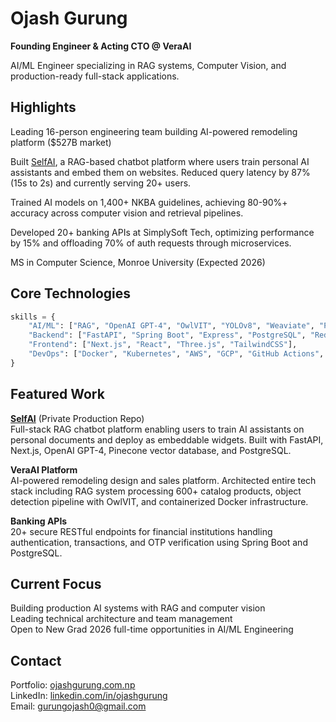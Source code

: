 # Ojash Gurung
**Founding Engineer & Acting CTO @ VeraAI**

AI/ML Engineer specializing in RAG systems, Computer Vision, and production-ready full-stack applications.

## Highlights

Leading 16-person engineering team building AI-powered remodeling platform ($527B market)

Built [SelfAI](https://selfai.tech), a RAG-based chatbot platform where users train personal AI assistants and embed them on websites. Reduced query latency by 87% (15s to 2s) and currently serving 20+ users.

Trained AI models on 1,400+ NKBA guidelines, achieving 80-90%+ accuracy across computer vision and retrieval pipelines.

Developed 20+ banking APIs at SimplySoft Tech, optimizing performance by 15% and offloading 70% of auth requests through microservices.

MS in Computer Science, Monroe University (Expected 2026)

## Core Technologies
```python
skills = {
    "AI/ML": ["RAG", "OpenAI GPT-4", "OwlVIT", "YOLOv8", "Weaviate", "Pinecone", "Computer Vision"],
    "Backend": ["FastAPI", "Spring Boot", "Express", "PostgreSQL", "Redis", "Firebase"],
    "Frontend": ["Next.js", "React", "Three.js", "TailwindCSS"],
    "DevOps": ["Docker", "Kubernetes", "AWS", "GCP", "GitHub Actions", "Jenkins"]
}
```

## Featured Work

**[SelfAI](https://selfai.tech)** (Private Production Repo)  
Full-stack RAG chatbot platform enabling users to train AI assistants on personal documents and deploy as embeddable widgets. Built with FastAPI, Next.js, OpenAI GPT-4, Pinecone vector database, and PostgreSQL.

**VeraAI Platform**  
AI-powered remodeling design and sales platform. Architected entire tech stack including RAG system processing 600+ catalog products, object detection pipeline with OwlVIT, and containerized Docker infrastructure.

**Banking APIs**  
20+ secure RESTful endpoints for financial institutions handling authentication, transactions, and OTP verification using Spring Boot and PostgreSQL.

## Current Focus

Building production AI systems with RAG and computer vision  
Leading technical architecture and team management  
Open to New Grad 2026 full-time opportunities in AI/ML Engineering

## Contact

Portfolio: [ojashgurung.com.np](https://ojashgurung.com.np)  
LinkedIn: [linkedin.com/in/ojashgurung](https://linkedin.com/in/ojashgurung)  
Email: gurungojash0@gmail.com
